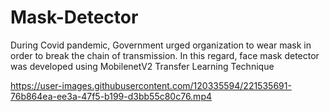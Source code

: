 # Mask-Detector
During Covid pandemic, Government urged organization to wear mask in order to break the chain of transmission. In this regard, face mask detector was developed using MobilenetV2 Transfer Learning Technique

https://user-images.githubusercontent.com/120335594/221535691-76b864ea-ee3a-47f5-b199-d3bb55c80c76.mp4


